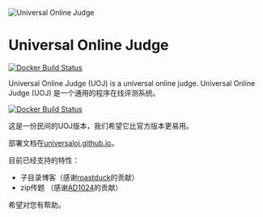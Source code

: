 ![Universal Online Judge](http://uoj.ac/pictures/UOJ_small.png)

# Universal Online Judge

[![Docker Build Status](https://img.shields.io/docker/build/universaloj/uoj-system.svg)](https://hub.docker.com/r/universaloj/uoj-system/)

Universal Online Judge (UOJ) is a universal online judge.
Universal Online Judge (UOJ) 是一个通用的程序在线评测系统。

[![Docker Build Status](https://img.shields.io/docker/build/universaloj/uoj-system.svg)](https://hub.docker.com/r/universaloj/uoj-system/)

这是一份民间的UOJ版本，我们希望它比官方版本更易用。

部署文档在[universaloj.github.io](https://universaloj.github.io)。


目前已经支持的特性：  

- 子目录博客（感谢[roastduck](https://github.com/roastduck/)的贡献）
- zip传题  （感谢[AD1024](https://github.com/AD1024/)的贡献）


希望对您有帮助。
